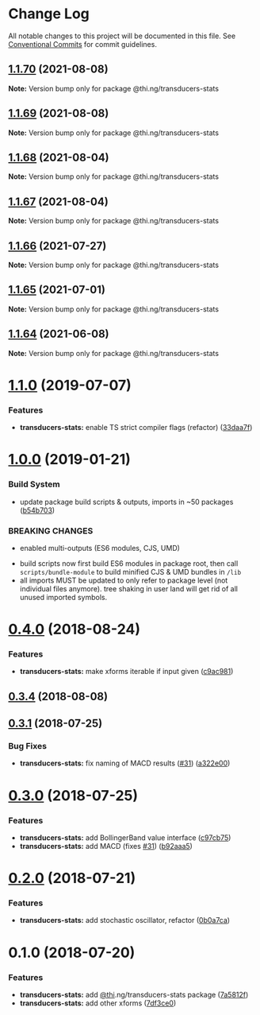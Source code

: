 # Change Log

All notable changes to this project will be documented in this file.
See [Conventional Commits](https://conventionalcommits.org) for commit guidelines.

## [1.1.70](https://github.com/thi-ng/umbrella/compare/@thi.ng/transducers-stats@1.1.69...@thi.ng/transducers-stats@1.1.70) (2021-08-08)

**Note:** Version bump only for package @thi.ng/transducers-stats





## [1.1.69](https://github.com/thi-ng/umbrella/compare/@thi.ng/transducers-stats@1.1.68...@thi.ng/transducers-stats@1.1.69) (2021-08-08)

**Note:** Version bump only for package @thi.ng/transducers-stats





## [1.1.68](https://github.com/thi-ng/umbrella/compare/@thi.ng/transducers-stats@1.1.67...@thi.ng/transducers-stats@1.1.68) (2021-08-04)

**Note:** Version bump only for package @thi.ng/transducers-stats





## [1.1.67](https://github.com/thi-ng/umbrella/compare/@thi.ng/transducers-stats@1.1.66...@thi.ng/transducers-stats@1.1.67) (2021-08-04)

**Note:** Version bump only for package @thi.ng/transducers-stats





## [1.1.66](https://github.com/thi-ng/umbrella/compare/@thi.ng/transducers-stats@1.1.65...@thi.ng/transducers-stats@1.1.66) (2021-07-27)

**Note:** Version bump only for package @thi.ng/transducers-stats





## [1.1.65](https://github.com/thi-ng/umbrella/compare/@thi.ng/transducers-stats@1.1.64...@thi.ng/transducers-stats@1.1.65) (2021-07-01)

**Note:** Version bump only for package @thi.ng/transducers-stats





## [1.1.64](https://github.com/thi-ng/umbrella/compare/@thi.ng/transducers-stats@1.1.63...@thi.ng/transducers-stats@1.1.64) (2021-06-08)

**Note:** Version bump only for package @thi.ng/transducers-stats





# [1.1.0](https://github.com/thi-ng/umbrella/compare/@thi.ng/transducers-stats@1.0.19...@thi.ng/transducers-stats@1.1.0) (2019-07-07)

### Features

* **transducers-stats:** enable TS strict compiler flags (refactor) ([33daa7f](https://github.com/thi-ng/umbrella/commit/33daa7f))

# [1.0.0](https://github.com/thi-ng/umbrella/compare/@thi.ng/transducers-stats@0.4.23...@thi.ng/transducers-stats@1.0.0) (2019-01-21)

### Build System

* update package build scripts & outputs, imports in ~50 packages ([b54b703](https://github.com/thi-ng/umbrella/commit/b54b703))

### BREAKING CHANGES

* enabled multi-outputs (ES6 modules, CJS, UMD)

- build scripts now first build ES6 modules in package root, then call
  `scripts/bundle-module` to build minified CJS & UMD bundles in `/lib`
- all imports MUST be updated to only refer to package level
  (not individual files anymore). tree shaking in user land will get rid of
  all unused imported symbols.

<a name="0.4.0"></a>
# [0.4.0](https://github.com/thi-ng/umbrella/compare/@thi.ng/transducers-stats@0.3.4...@thi.ng/transducers-stats@0.4.0) (2018-08-24)

### Features

* **transducers-stats:** make xforms iterable if input given ([c9ac981](https://github.com/thi-ng/umbrella/commit/c9ac981))

<a name="0.3.4"></a>
## [0.3.4](https://github.com/thi-ng/umbrella/compare/@thi.ng/transducers-stats@0.3.3...@thi.ng/transducers-stats@0.3.4) (2018-08-08)

<a name="0.3.1"></a>
## [0.3.1](https://github.com/thi-ng/umbrella/compare/@thi.ng/transducers-stats@0.3.0...@thi.ng/transducers-stats@0.3.1) (2018-07-25)

### Bug Fixes

* **transducers-stats:** fix naming of MACD results ([#31](https://github.com/thi-ng/umbrella/issues/31)) ([a322e00](https://github.com/thi-ng/umbrella/commit/a322e00))

<a name="0.3.0"></a>
# [0.3.0](https://github.com/thi-ng/umbrella/compare/@thi.ng/transducers-stats@0.2.0...@thi.ng/transducers-stats@0.3.0) (2018-07-25)

### Features

* **transducers-stats:** add BollingerBand value interface ([c97cb75](https://github.com/thi-ng/umbrella/commit/c97cb75))
* **transducers-stats:** add MACD (fixes [#31](https://github.com/thi-ng/umbrella/issues/31)) ([b92aaa5](https://github.com/thi-ng/umbrella/commit/b92aaa5))

<a name="0.2.0"></a>
# [0.2.0](https://github.com/thi-ng/umbrella/compare/@thi.ng/transducers-stats@0.1.0...@thi.ng/transducers-stats@0.2.0) (2018-07-21)

### Features

* **transducers-stats:** add stochastic oscillator, refactor ([0b0a7ca](https://github.com/thi-ng/umbrella/commit/0b0a7ca))

<a name="0.1.0"></a>
# 0.1.0 (2018-07-20)

### Features

* **transducers-stats:** add [@thi](https://github.com/thi).ng/transducers-stats package ([7a5812f](https://github.com/thi-ng/umbrella/commit/7a5812f))
* **transducers-stats:** add other xforms ([7df3ce0](https://github.com/thi-ng/umbrella/commit/7df3ce0))

